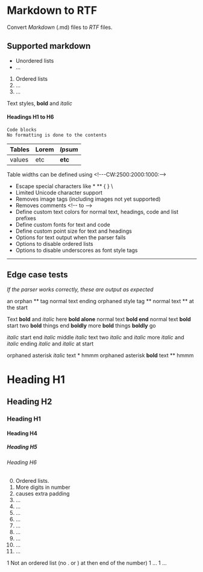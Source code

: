 # Markdown to RTF

Convert *Markdown* (.md) files to *RTF* files.

## Supported markdown

- Unordered lists
- ...

1.  Ordered lists
1.  ...
1.  ...

Text styles, **bold** and *italic*

#### Headings H1 to H6

    Code blocks
    No formatting is done to the contents

<!---CW:2500:2000:1000:-->
| **Tables** | **Lorem** | *Ipsum* |
|------------|-----------|---------|
| values     | etc       | **etc** |

Table widths can be defined using <\!---CW:2500:2000:1000:-->

- Escape special characters like \* \** \{ \} \\
- Limited Unicode character support
- Removes image tags (including images not yet supported)
- Removes comments <\!-- to -->
- Define custom text colors for normal text, headings, code and list prefixes
- Define custom fonts for text and code
- Define custom point size for text and headings
- Options for text output when the parser fails
- Options to disable ordered lists
- Options to disable underscores as font style tags

------------------------------------------------------

## Edge case tests
*If the parser works correctly, these are output as expected*

an orphan ** tag
normal text
ending orphaned style tag **
normal text
** at the start

Text **bold** and *italic* here
**bold alone**
normal
text **bold end**
normal text
**bold** start
two **bold** things end **boldly**
more **bold** things **boldly** go

*italic* start
end *italic*
middle *italic* text
two *italic* and *italic*
more *italic* and *italic* ending
*italic* and *italic* at start

orphaned asterisk *italic* text * hmmm
orphaned asterisk **bold** text ** hmmm

# Heading H1
## Heading H2
### Heading H1
#### Heading H4
##### Heading H5
###### Heading H6

00)  Ordered lists.
00)  More digits in number
10)  causes extra padding
04)  ...
99)  ...
10)  ...
00)  ...
10)  ...
10)  ...
10)  ...
10)  ...
10)  ...

1  Not an ordered list (no . or ) at then end of the number)
1  ...
1  ...
